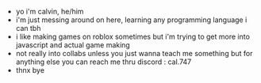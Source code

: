 - yo i'm calvin, he/him 
- i'm just messing around on here, learning any programming language i can tbh
- i like making games on roblox sometimes but i'm trying to get more into javascript and actual game making
- not really into collabs unless you just wanna teach me something but for anything else you can reach me thru discord : cal.747
- thnx bye
